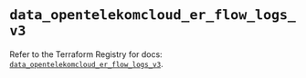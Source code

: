 # `data_opentelekomcloud_er_flow_logs_v3`

Refer to the Terraform Registry for docs: [`data_opentelekomcloud_er_flow_logs_v3`](https://registry.terraform.io/providers/opentelekomcloud/opentelekomcloud/1.36.50/docs/data-sources/er_flow_logs_v3).
